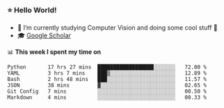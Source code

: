 ### ⭐️ Hello World!

<!--
**hologerry/hologerry** is a ✨ _special_ ✨ repository because its `README.md` (this file) appears on your GitHub profile.

Here are some ideas to get you started:

- 🔭 I’m currently working and studying on Computer Vision
- 🌱 I’m currently learning at Peking University
- 💬 Ask me about 
- 📫 How to reach me: E-mail
- 😄 Pronouns: he/his
- ⚡ Fun fact: Music is the Power
-->


- 🔭 I’m currently studying Computer Vision and doing some cool stuff 🤖
- 🎓 [Google Scholar](https://scholar.google.com/citations?user=3ykqW9wAAAAJ&hl=en)


📊 **This week I spent my time on**

<!--START_SECTION:waka-->

```text
Python       17 hrs 27 mins  ██████████████████░░░░░░░   72.00 %
YAML         3 hrs 7 mins    ███▒░░░░░░░░░░░░░░░░░░░░░   12.89 %
Bash         2 hrs 48 mins   ███░░░░░░░░░░░░░░░░░░░░░░   11.57 %
JSON         38 mins         ▓░░░░░░░░░░░░░░░░░░░░░░░░   02.65 %
Git Config   7 mins          ░░░░░░░░░░░░░░░░░░░░░░░░░   00.50 %
Markdown     4 mins          ░░░░░░░░░░░░░░░░░░░░░░░░░   00.33 %
```

<!--END_SECTION:waka-->
